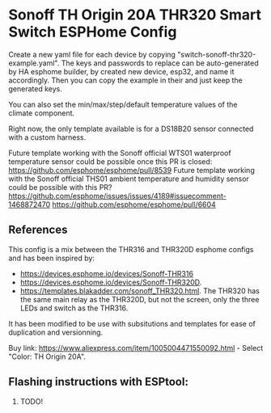 # Sonoff TH Origin 20A THR320 Smart Switch ESPHome Config
Create a new yaml file for each device by copying "switch-sonoff-thr320-example.yaml".
The keys and passwords to replace can be auto-generated by HA esphome builder, by created new device, esp32, and name it accordingly.
Then you can copy the example in their and just keep the generated keys.

You can also set the min/max/step/default temperature values of the climate component.

Right now, the only template available is for a DS18B20 sensor connected with a custom harness.

Future template working with the Sonoff official WTS01 waterproof temperature sensor could be possible once this PR is closed:
https://github.com/esphome/esphome/pull/8539
Future template working with the Sonoff official THS01 ambient temperature and humidity sensor could be possible with this PR?
https://github.com/esphome/issues/issues/4189#issuecomment-1468872470
https://github.com/esphome/esphome/pull/6604

## References
This config is a mix between the THR316 and THR320D esphome configs and has been inspired by:
- https://devices.esphome.io/devices/Sonoff-THR316
- https://devices.esphome.io/devices/Sonoff-THR320D.
- https://templates.blakadder.com/sonoff_THR320.html.
The THR320 has the same main relay as the THR320D, but not the screen, only the three LEDs and switch as the THR316.

It has been modified to be use with subsitutions and templates for ease of duplication and versionning.

Buy link: https://www.aliexpress.com/item/1005004471550092.html - Select "Color: TH Origin 20A".

## Flashing instructions with ESPtool:
1. TODO!
